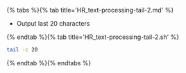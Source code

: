{% tabs %}{% tab title='HR_text-processing-tail-2.md' %}

* Output last 20 characters

{% endtab %}{% tab title='HR_text-processing-tail-2.sh' %}

```sh
tail -c 20
```

{% endtab %}{% endtabs %}
